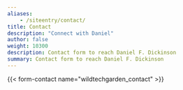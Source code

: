 ```yaml
---
aliases:
    - /siteentry/contact/
title: Contact
description: "Connect with Daniel"
author: false
weight: 10300
description: Contact form to reach Daniel F. Dickinson
summary: Contact form to reach Daniel F. Dickinson
---
```


{{< form-contact name="wildtechgarden_contact" >}}
